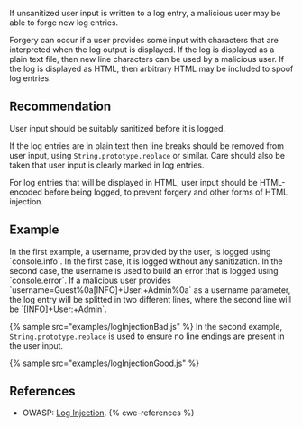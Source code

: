 If unsanitized user input is written to a log entry, a malicious user may be able to forge new log entries.

Forgery can occur if a user provides some input with characters that are interpreted when the log output is displayed. If the log is displayed as a plain text file, then new line characters can be used by a malicious user. If the log is displayed as HTML, then arbitrary HTML may be included to spoof log entries.


## Recommendation
User input should be suitably sanitized before it is logged.

If the log entries are in plain text then line breaks should be removed from user input, using `String.prototype.replace` or similar. Care should also be taken that user input is clearly marked in log entries.

For log entries that will be displayed in HTML, user input should be HTML-encoded before being logged, to prevent forgery and other forms of HTML injection.


## Example
In the first example, a username, provided by the user, is logged using \`console.info\`. In the first case, it is logged without any sanitization. In the second case, the username is used to build an error that is logged using \`console.error\`. If a malicious user provides \`username=Guest%0a\[INFO\]+User:+Admin%0a\` as a username parameter, the log entry will be splitted in two different lines, where the second line will be \`\[INFO\]+User:+Admin\`.

{% sample src="examples/logInjectionBad.js" %}
In the second example, `String.prototype.replace` is used to ensure no line endings are present in the user input.

{% sample src="examples/logInjectionGood.js" %}

## References
* OWASP: [Log Injection](https://www.owasp.org/index.php/Log_Injection).
{% cwe-references %}
